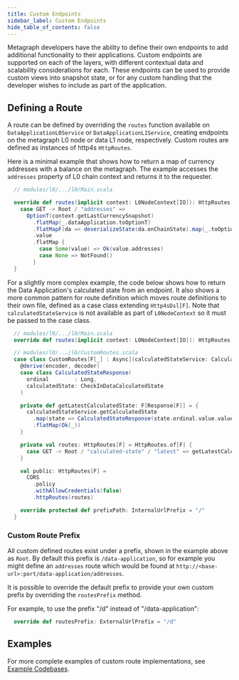 ```yaml
---
title: Custom Endpoints
sidebar_label: Custom Endpoints
hide_table_of_contents: false
---
```


<intro-end />

Metagraph developers have the ability to define their own endpoints to add additional functionality to their applications. Custom endpoints are supported on each of the layers, with different contextual data and scalability considerations for each. These endpoints can be used to provide custom views into snapshot state, or for any custom handling that the developer wishes to include as part of the application.

## Defining a Route

A route can be defined by overriding the `routes` function available on `DataApplicationL0Service` or `DataApplicationL1Service`, creating endpoints on the metagraph L0 node or data L1 node, respectively. Custom routes are defined as instances of http4s `HttpRoutes`.

Here is a minimal example that shows how to return a map of currency addresses with a balance on the metagraph. The example accesses the `addresses` property of L0 chain context and returns it to the requester. 
```scala
  // modules/l0/.../l0/Main.scala

  override def routes(implicit context: L0NodeContext[IO]): HttpRoutes[IO] = HttpRoutes.of {
    case GET -> Root / "addresses" =>
      OptionT(context.getLastCurrencySnapshot)
        .flatMap(_.dataApplication.toOptionT)
        .flatMapF(da => deserializeState(da.onChainState).map(_.toOption))
        .value
        .flatMap {
          case Some(value) => Ok(value.addresses)
          case None => NotFound()
        }
  }
```

For a slightly more complex example, the code below shows how to return the Data Application's calculated state from an endpoint. It also shows a more common pattern for route definition which moves route definitions to their own file, defined as a case class extending `Http4sDsl[F]`. Note that `calculatedStateService` is not available as part of `L0NodeContext` so it must be passed to the case class. 
```scala
  // modules/l0/.../l0/Main.scala
  override def routes(implicit context: L0NodeContext[IO]): HttpRoutes[IO] = CustomRoutes[IO](calculatedStateService).public

  // modules/l0/.../l0/CustomRoutes.scala
  case class CustomRoutes[F[_] : Async](calculatedStateService: CalculatedStateService[F]) extends Http4sDsl[F] with PublicRoutes[F] {
    @derive(encoder, decoder)
    case class CalculatedStateResponse(
      ordinal        : Long,
      calculatedState: CheckInDataCalculatedState
    )

    private def getLatestCalculatedState: F[Response[F]] = {
      calculatedStateService.getCalculatedState
        .map(state => CalculatedStateResponse(state.ordinal.value.value, state.state))
        .flatMap(Ok(_))
    }

    private val routes: HttpRoutes[F] = HttpRoutes.of[F] {
      case GET -> Root / "calculated-state" / "latest" => getLatestCalculatedState
    }

    val public: HttpRoutes[F] =
      CORS
        .policy
        .withAllowCredentials(false)
        .httpRoutes(routes)

    override protected def prefixPath: InternalUrlPrefix = "/"
  }
```

### Custom Route Prefix

All custom defined routes exist under a prefix, shown in the example above as `Root`. By default this prefix is `/data-application`, so for example you might define an `addresses` route which would be found at `http://<base-url>:port/data-application/addresses`. 

It is possible to override the default prefix to provide your own custom prefix by overriding the `routesPrefix` method. 

For example, to use the prefix "/d" instead of "/data-application":
```scala
  override def routesPrefix: ExternalUrlPrefix = "/d"
```

## Examples

For more complete examples of custom route implementations, see [Example Codebases](../resources/example-codebases).
